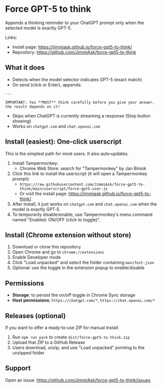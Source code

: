 # Force GPT-5 to think

Appends a thinking reminder to your ChatGPT prompt only when the selected model is exactly GPT-5.

Links:
- Install page: https://jimmiask.github.io/force-gpt5-to-think/
- Repository: https://github.com/JimmiAsk/force-gpt5-to-think

## What it does
- Detects when the model selector indicates GPT-5 (exact match)
- On send (click or Enter), appends:

```
---

IMPORTANT: You **MUST** think carefully before you give your answer, the result depends on it!
```

- Skips when ChatGPT is currently streaming a response (Stop button showing)
- Works on `chatgpt.com` and `chat.openai.com`

## Install (easiest): One‑click userscript
This is the simplest path for most users. It also auto‑updates.

1. Install Tampermonkey:
   - Chrome Web Store: search for "Tampermonkey" by Jan Biniok
2. Click this link to install the userscript (it will open a Tampermonkey prompt):
   - `https://raw.githubusercontent.com/JimmiAsk/force-gpt5-to-think/main/userscript/force-gpt5.user.js`
   - Or visit the install page: https://jimmiask.github.io/force-gpt5-to-think/
3. After install, it just works on `chatgpt.com` and `chat.openai.com` when the model is exactly GPT‑5.
4. To temporarily disable/enable, use Tampermonkey's menu command named "Enabled: ON/OFF (click to toggle)".

## Install (Chrome extension without store)
1. Download or clone this repository
2. Open Chrome and go to `chrome://extensions`
3. Enable Developer mode
4. Click "Load unpacked" and select the folder containing `manifest.json`
5. Optional: use the toggle in the extension popup to enable/disable

## Permissions
- **Storage**: to persist the on/off toggle in Chrome Sync storage
- **Host permissions**: `https://chatgpt.com/*`, `https://chat.openai.com/*`

## Releases (optional)
If you want to offer a ready‑to‑use ZIP for manual install:

1. Run `npm run pack` to create `dist/force-gpt5-to-think.zip`
2. Upload that ZIP to a GitHub Release
3. Users download, unzip, and use "Load unpacked" pointing to the unzipped folder

## Support
Open an issue: https://github.com/JimmiAsk/force-gpt5-to-think/issues

